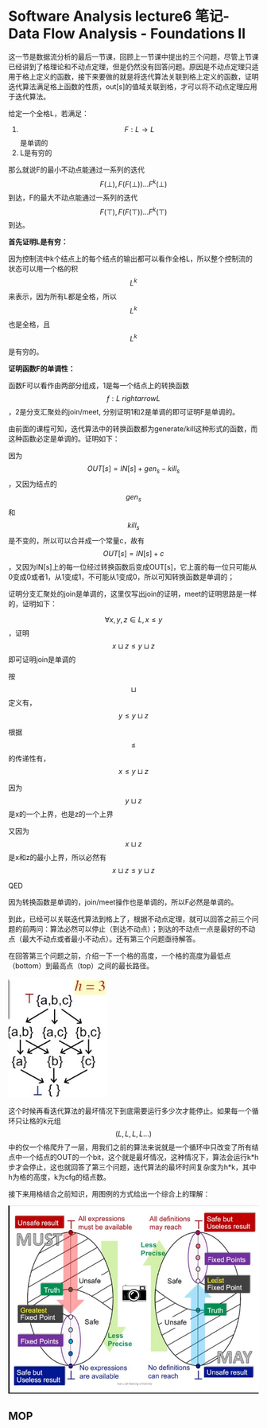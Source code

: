 # Software Analysis lecture6 笔记-Data Flow Analysis - Foundations II

这一节是数据流分析的最后一节课，回顾上一节课中提出的三个问题，尽管上节课已经讲到了格理论和不动点定理，但是仍然没有回答问题。原因是不动点定理只适用于格上定义的函数，接下来要做的就是将迭代算法关联到格上定义的函数，证明迭代算法满足格上函数的性质，out[s]的值域关联到格，才可以将不动点定理应用于迭代算法。

给定一个全格L，若满足：

1. $$ F:L \rightarrow L $$ 是单调的
2. L是有穷的

那么就说F的最小不动点能通过一系列的迭代 $$ F(\bot), F(F(\bot))...F^k(\bot) $$ 到达，F的最大不动点能通过一系列的迭代 $$ F(\top), F(F(\top))...F^k(\top) $$ 到达。

**首先证明L是有穷：**

因为控制流中k个结点上的每个结点的输出都可以看作全格L，所以整个控制流的状态可以用一个格的积 $$ L^k $$ 来表示，因为所有L都是全格，所以 $$ L^k $$ 也是全格，且 $$ L^k $$ 是有穷的。

**证明函数F的单调性：**

函数F可以看作由两部分组成，1是每一个结点上的转换函数 $$ f:L \ rightarrow L $$，2是分支汇聚处的join/meet, 分别证明1和2是单调的即可证明F是单调的。

由前面的课程可知，迭代算法中的转换函数都为generate/kill这种形式的函数，而这种函数必定是单调的。证明如下：

因为 $$ OUT[s] = IN[s] + gen_s - kill_s $$，又因为结点的 $$ gen_s $$ 和 $$ kill_s $$ 是不变的，所以可以合并成一个常量c，故有 $$ OUT[s] = IN[s] + c $$，又因为IN[s]上的每一位经过转换函数后变成OUT[s]，它上面的每一位只可能从0变成0或者1，从1变成1，不可能从1变成0，所以可知转换函数是单调的；

证明分支汇聚处的join是单调的，这里仅写出join的证明，meet的证明思路是一样的，证明如下：

$$ \forall x, y, z \in L, x \le y $$，证明 $$ x \sqcup z \le y \sqcup z $$ 即可证明join是单调的

按 $$ \sqcup $$ 定义有， $$ y \le y \sqcup z $$

根据 $$ \le $$ 的传递性有， $$ x \le y \sqcup z $$

因为 $$ y \sqcup z $$ 是x的一个上界，也是z的一个上界

又因为 $$ x \sqcup z $$ 是x和z的最小上界，所以必然有 $$ x \sqcup z \le y \sqcup z $$

QED

因为转换函数是单调的，join/meet操作也是单调的，所以F必然是单调的。

到此，已经可以关联迭代算法到格上了，根据不动点定理，就可以回答之前三个问题的前两问：算法必然可以停止（到达不动点）；到达的不动点一点是最好的不动点（最大不动点或者最小不动点）。还有第三个问题亟待解答。

在回答第三个问题之前，介绍一下一个格的高度，一个格的高度为最低点（bottom）到最高点（top）之间的最长路径。

![](6/20200526002636.jpg)

这个时候再看迭代算法的最坏情况下到底需要运行多少次才能停止。如果每一个循环只让格的k元组$$ (L, L, L, L...) $$ 中的仅一个格爬升了一层，用我们之前的算法来说就是一个循环中只改变了所有结点中一个结点的OUT的一个bit，这个就是最坏情况，这种情况下，算法会运行k\*h步才会停止，这也就回答了第三个问题，迭代算法的最坏时间复杂度为h\*k，其中h为格的高度，k为cfg的结点数。

接下来用格结合之前知识，用图例的方式给出一个综合上的理解：

![](6/20200524182305.jpg)

## MOP


